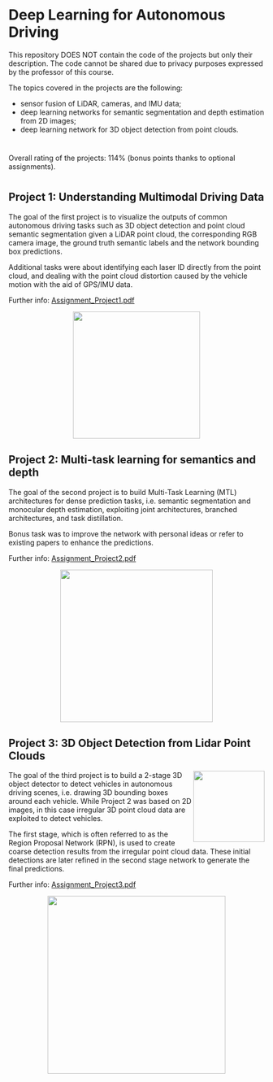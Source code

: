 # Deep Learning for Autonomous Driving
This repository DOES NOT contain the code of the projects but only their description. The code cannot be shared due to privacy purposes expressed by the professor of this course.

The topics covered in the projects are the following:
<ul>
  <li>sensor fusion of LiDAR, cameras, and IMU data;</li>
  <li>deep learning networks for semantic segmentation and depth estimation from 2D images;</li>
  <li>deep learning network for 3D object detection from point clouds.</li>
</ul>


#

Overall rating of the projects: 114% (bonus points thanks to optional assignments).

#

## Project 1: Understanding Multimodal Driving Data
The goal of the first project is to visualize the outputs of common autonomous driving tasks such as 3D object detection and point cloud semantic segmentation given a LiDAR point cloud, the corresponding RGB camera image, the ground truth semantic labels and the network bounding box predictions.  
  
Additional tasks were about identifying each laser ID directly from the point cloud, and dealing with the point cloud distortion caused by the vehicle motion with the aid of GPS/IMU data.  
  
Further info: [Assignment_Project1.pdf](Project1_Understanding_Multimodal_Driving_Data/Assignment_Project1.pdf)

<p align="center">
<img height=250 src="https://user-images.githubusercontent.com/79461707/139320268-0e07f613-a7d2-4919-b8ab-6c22c8054f14.png"/>
</p>
  
## Project 2: Multi-task learning for semantics and depth
The goal of the second project is to build Multi-Task Learning (MTL) architectures for dense prediction tasks, i.e. semantic segmentation and monocular depth estimation, exploiting joint architectures, branched architectures, and task distillation.  
  
Bonus task was to improve the network with personal ideas or refer to existing papers to enhance the predictions.  
  
Further info: [Assignment_Project2.pdf](Project2_Multitask_learning_for_semantics_and_depth/Assignment_Project2.pdf)

<p align="center">
<img height=300 src="https://user-images.githubusercontent.com/79461707/139322864-12a3f909-8474-480e-8ed3-1cf57c369fe5.png"/>
</p>  

## Project 3: 3D Object Detection from Lidar Point Clouds

<img align="right" height=140 src="https://user-images.githubusercontent.com/79461707/139320317-a9b324a4-e655-447a-996e-e0e6473b1edf.png"/>

The goal of the third project is to build a 2-stage 3D object detector to detect vehicles in autonomous driving scenes, i.e. drawing 3D bounding boxes around each vehicle. 
While Project 2 was based on 2D images, in this case irregular 3D point cloud data are exploited to detect vehicles.

The first stage, which is often referred to as the Region Proposal Network (RPN), is used to create coarse detection results from the irregular point cloud data. These initial detections are later refined in the second stage network to generate the final predictions.  
  
Further info: [Assignment_Project3.pdf](Project3_3D_Object_Detection_from_Lidar_Point_Clouds/Assignment_Project3.pdf)
<p align="center">
<img height=350 src="https://user-images.githubusercontent.com/79461707/139320646-bf18aa5e-66aa-4575-81ba-c8d613ad2f62.png"/>
</p>
